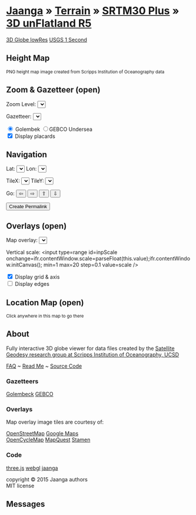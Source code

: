 [Jaanga]( ../../../index.html ) &raquo; [Terrain]( ../../../terrain-r2/terrain.html ) &raquo; [SRTM30 Plus]( ../../terrain-srtm30-plus-viewers.html ) &raquo;
[3D unFlatland R5]( png-tms7-viewer-3d-unflatland.html "View SRTM data prepared by the Scripps Institution of Oceanography at UCSD" )
===
[3D Globe lowRes]( http://jaanga.github.io/terrain-srtm30-plus-viewers/png-tms7-viewer-3d-globe-low/latest/index.html ) 
[USGS 1 Second]( http://jaanga.github.io/terrain-usgs-viewers/png-usgs-viewer-3d-unflatland/r1/png-usgs-viewer-3d-unflatland.html )

## Height Map

<div id=heightMapHolder ></div>  
<small>PNG height map image created from Scripps Institution of Oceanography data</small> 

## Zoom & Gazetteer (open)

Zoom Level: <select id=selZoom onchange=ifr.contentWindow.setZoom(); ></select>

Gazetteer: <select id=selPlace ></select>

<input type=radio id=inpGolem name=gaz onclick=ifr.contentWindow.setGazetteer(); title="Over 2,000 place names" checked /> Golembek 
<input type=radio id=inpGEBCO name=gaz onclick=ifr.contentWindow.setGazetteer(); title="over 3,800 undersea feature names" />GEBCO Undersea  
<input type=checkbox id=inpPlacards onchange=ifr.contentWindow.setPlacards(); checked /> Display placards


## Navigation

Lat: <select id=selLat onchange=ifr.contentWindow.selectFile(); ></select> 
Lon: <select id=selLon onchange=ifr.contentWindow.selectFile(); ></select>

TileX: <select id=selTileX onchange=ifr.contentWindow.setTileParameters(); ></select>
TileY: <select id=selTileY onchange=ifr.contentWindow.setTileParameters(); ></select>

Go: <button onclick=ifr.contentWindow.tileWest(); title="Go west" >&#8678;</button> 
<button onclick=ifr.contentWindow.tileEast(); title="Go east"  >&#8680;</button> 
<button onclick=ifr.contentWindow.tileNorth(); title="Go north" >&#8679;</button> 
<button onclick=ifr.contentWindow.tileSouth(); title="Go south" >&#8681;</button> 

<button onclick=setPermalinkTop(); >Create Permalink</button>

## Overlays (open)

Map overlay: <select id=selMap onchange=ifr.contentWindow.setMapOverlay() /></select>

Vertical scale: <input type=range id=inpScale onchange=ifr.contentWindow.scale=parseFloat(this.value);ifr.contentWindow.initCanvas(); min=1 max=20 step=0.1 value=scale /></select>

<input type=checkbox id=inpGrid onchange=ifr.contentWindow.setHelpers(); checked=true /> Display grid & axis  
<input type=checkbox id=inpEdges onchange=ifr.contentWindow.setEdges(); /> Display edges

## Location Map (open)

<div id=locationMap title='Not fully Mercatorized yet...' ></div>  
<small>Click anywhere in this map to go there</small>

## About

Fully interactive 3D globe viewer for data files created by the 
[Satellite Geodesy research group at Scripps Institution of Oceanography, UCSD]( http://topex.ucsd.edu/WWW_html/srtm30_plus.html )


[FAQ]( http://jaanga.github.io/terrain-r2/terrain.html#faq.md# ) ~ 
[Read Me]( http://jaanga.github.io/terrain-srtm30-plus-viewers/terrain-srtm30-plus-viewers.html#./png-tms7-viewer-3d-unflatland-features/readme.md# ) ~
[Source Code]( https://github.com/jaanga/terrain-srtm30-plus-viewers/tree/gh-pages/png-tms7-viewer-3d-unflatland-features ) 

### Gazetteers

[Golembeck]( http://www.golombek.com/locations.html ) [GEBCO]( http://www.gebco.net/data_and_products/undersea_feature_names/ )

### Overlays
Map overlay image tiles are courtesy of:

[OpenStreetMap]( https://www.openstreetmap.org/ )
[Google Maps]( https://www.google.com/maps/ )  
[OpenCycleMap]( http://www.opencyclemap.org/ )
[MapQuest]( http://www.mapquest.com/ )
[Stamen]( http://stamen.com/ )

### Code

[three.js]( http://threejs.org ) [webgl]( http://khronos.org/webgl/ ) [jaanga]( http://jaanga.github.io )

copyright &copy; 2015 Jaanga authors  
MIT license


## Messages

<div id=msg ></div>
<div id=msg1 ></div>
<div id=msg2 ></div>
